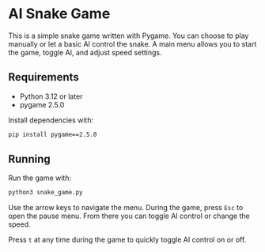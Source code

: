 # AI Snake Game

This is a simple snake game written with Pygame. You can choose to play manually or let a basic AI control the snake. A main menu allows you to start the game, toggle AI, and adjust speed settings.

## Requirements
- Python 3.12 or later
- pygame 2.5.0

Install dependencies with:

```bash
pip install pygame==2.5.0
```

## Running

Run the game with:

```bash
python3 snake_game.py
```

Use the arrow keys to navigate the menu. During the game, press `Esc` to open the pause menu. From there you can toggle AI control or change the speed.

Press `t` at any time during the game to quickly toggle AI control on or off.
